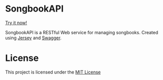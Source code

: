 SongbookAPI
===========

[Try it now!](http://178.62.26.246:8080/)

SongbookAPI is a RESTful Web service for managing songbooks. Created using [Jersey](https://jersey.java.net/) and [Swagger](http://swagger.io/).

License
===========

This project is licensed under the [MIT License](http://opensource.org/licenses/MIT)


